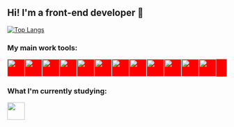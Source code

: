 ## Hi! I'm a front-end developer 👋

<!--
**oliveira-victor/oliveira-victor** is a ✨ _special_ ✨ repository because its `README.md` (this file) appears on your GitHub profile.

Here are some ideas to get you started:

- 🔭 I’m currently working on ...
- 🌱 I’m currently learning ...
- 👯 I’m looking to collaborate on ...
- 🤔 I’m looking for help with ...
- 💬 Ask me about ...
- 📫 How to reach me: ...
- 😄 Pronouns: ...
- ⚡ Fun fact: ...
-->

[![Top Langs](https://github-readme-stats.vercel.app/api/top-langs/?username=anuraghazra&layout=donut-vertical)](https://github.com/anuraghazra/github-readme-stats)

### My main work tools:
<div style="display: flex; background-color: red;">
  <img src="https://cdn.jsdelivr.net/gh/devicons/devicon@latest/icons/vscode/vscode-original.svg" style="height: 40px;" />
  <img src="https://cdn.jsdelivr.net/gh/devicons/devicon@latest/icons/ubuntu/ubuntu-original.svg" style="height: 40px;" />
  <img src="https://cdn.jsdelivr.net/gh/devicons/devicon@latest/icons/html5/html5-original.svg" style="height: 40px;" />
  <img src="https://cdn.jsdelivr.net/gh/devicons/devicon@latest/icons/css3/css3-original.svg" style="height: 40px;" />
  <img src="https://cdn.jsdelivr.net/gh/devicons/devicon@latest/icons/javascript/javascript-original.svg" style="height: 40px;" />
  <img src="https://cdn.jsdelivr.net/gh/devicons/devicon@latest/icons/typescript/typescript-original.svg" style="height: 40px;" />
  <img src="https://cdn.jsdelivr.net/gh/devicons/devicon@latest/icons/react/react-original.svg" style="height: 40px;" />
  <img src="https://cdn.jsdelivr.net/gh/devicons/devicon@latest/icons/redux/redux-original.svg" style="height: 40px;" />
  <img src="https://github.com/oliveira-victor/oliveira-victor/assets/116602113/cdf89bdc-c532-4856-8311-561b115776b1" style="height: 40px;" />
  <img src="https://cdn.jsdelivr.net/gh/devicons/devicon@latest/icons/sass/sass-original.svg" style="height: 40px;" />
  <img src="https://cdn.jsdelivr.net/gh/devicons/devicon@latest/icons/git/git-original.svg" style="height: 40px;" />
  <img src="https://cdn.jsdelivr.net/gh/devicons/devicon@latest/icons/gulp/gulp-plain.svg" style="height: 40px;" />
</div>

### What I'm currently studying:
<img src="https://cdn.jsdelivr.net/gh/devicons/devicon@latest/icons/nextjs/nextjs-original.svg" style="height: 40px;" />

